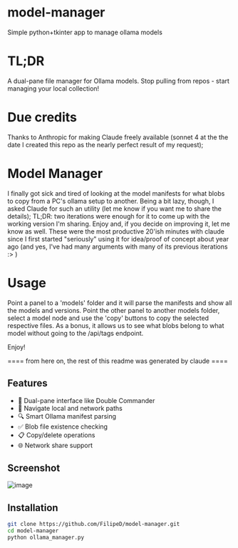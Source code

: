 # model-manager
Simple python+tkinter app to manage ollama models

# TL;DR
A dual-pane file manager for Ollama models. Stop pulling from repos - start managing your local collection!

# Due credits
Thanks to Anthropic for making Claude freely available (sonnet 4 at the the date I created this repo as the nearly perfect result of my
request);

# Model Manager
I finally got sick and tired of looking at the model manifests for what blobs to copy from a PC's ollama setup
to another. Being a bit lazy, though, I asked Claude for such an utility (let me know if you want me to share the
details); TL;DR: two iterations were enough for it to come up with the working version I'm sharing.
Enjoy and, if you decide on improving it, let me know as well. These were the most productive 20'ish minutes with claude since
I first started "seriously" using it for idea/proof of concept about year ago (and yes, I've had many arguments with many
of its previous iterations :> )

# Usage
Point a panel to a 'models' folder and it will parse the manifests and show all the models and versions.
Point the other panel to another models folder, select a model node and use the 'copy' buttons to copy the selected
respective files.
As a bonus, it allows us to see what blobs belong to what model without going to the /api/tags endpoint.

Enjoy!

==== from here on, the rest of this readme was generated by claude ====

## Features

- 🚀 Dual-pane interface like Double Commander
- 📁 Navigate local and network paths
- 🔍 Smart Ollama manifest parsing
- ✅ Blob file existence checking
- 📋 Copy/delete operations
- 🌐 Network share support

## Screenshot
![image](https://github.com/user-attachments/assets/7db2110b-27a3-4ee2-b28a-0a1f69ac5203)

## Installation

```bash
git clone https://github.com/FilipeD/model-manager.git
cd model-manager
python ollama_manager.py
